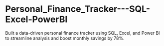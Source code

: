# Personal_Finance_Tracker---SQL-Excel-PowerBI
Built a data-driven personal finance tracker using SQL, Excel, and Power BI to streamline analysis and boost monthly savings by 78%.
